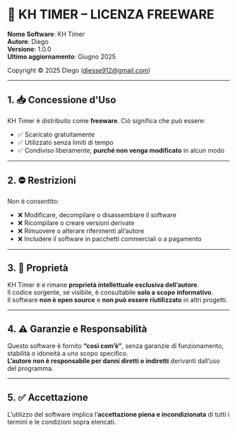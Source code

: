 # 📜 KH TIMER – LICENZA FREEWARE

**Nome Software**: KH Timer  
**Autore**: Diego  
**Versione**: 1.0.0  
**Ultimo aggiornamento**: Giugno 2025

Copyright © 2025 Diego (diesse912@gmail.com)

---

## 1. 📥 Concessione d'Uso

KH Timer è distribuito come **freeware**. Ciò significa che può essere:

- ✅ Scaricato gratuitamente  
- ✅ Utilizzato senza limiti di tempo  
- ✅ Condiviso liberamente, **purché non venga modificato** in alcun modo

---

## 2. ⛔ Restrizioni

Non è consentito:

- ❌ Modificare, decompilare o disassemblare il software  
- ❌ Ricompilare o creare versioni derivate  
- ❌ Rimuovere o alterare riferimenti all’autore  
- ❌ Includere il software in pacchetti commerciali o a pagamento

---

## 3. 🔐 Proprietà

KH Timer è e rimane **proprietà intellettuale esclusiva dell’autore**.  
Il codice sorgente, se visibile, è consultabile **solo a scopo informativo**.  
Il software **non è open source** e **non può essere riutilizzato** in altri progetti.

---

## 4. ⚠️ Garanzie e Responsabilità

Questo software è fornito **“così com’è”**, senza garanzie di funzionamento, stabilità o idoneità a uno scopo specifico.  
**L’autore non è responsabile per danni diretti o indiretti** derivanti dall’uso del programma.

---

## 5. ✅ Accettazione

L’utilizzo del software implica l’**accettazione piena e incondizionata** di tutti i termini e le condizioni sopra elencati.
